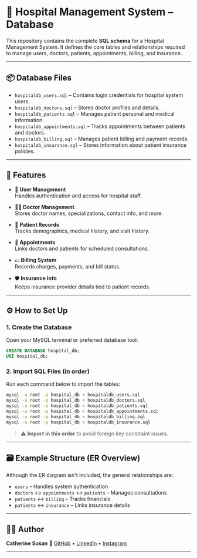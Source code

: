 
# 🏥 Hospital Management System – Database

This repository contains the complete **SQL schema** for a Hospital Management System. It defines the core tables and relationships required to manage users, doctors, patients, appointments, billing, and insurance.

---

## 📦 Database Files

- `hospitaldb_users.sql` – Contains login credentials for hospital system users.
- `hospitaldb_doctors.sql` – Stores doctor profiles and details.
- `hospitaldb_patients.sql` – Manages patient personal and medical information.
- `hospitaldb_appointments.sql` – Tracks appointments between patients and doctors.
- `hospitaldb_billing.sql` – Manages patient billing and payment records.
- `hospitaldb_insurance.sql` – Stores information about patient insurance policies.

---

## 📌 Features

- 👤 **User Management**  
  Handles authentication and access for hospital staff.

- 🧑‍⚕️ **Doctor Management**  
  Stores doctor names, specializations, contact info, and more.

- 🧍 **Patient Records**  
  Tracks demographics, medical history, and visit history.

- 📅 **Appointments**  
  Links doctors and patients for scheduled consultations.

- 💵 **Billing System**  
  Records charges, payments, and bill status.

- 🛡️ **Insurance Info**  
  Keeps insurance provider details tied to patient records.

---

## ⚙️ How to Set Up

### 1. Create the Database

Open your MySQL terminal or preferred database tool:

```sql
CREATE DATABASE hospital_db;
USE hospital_db;
````

### 2. Import SQL Files (in order)

Run each command below to import the tables:

```bash
mysql -u root -p hospital_db < hospitaldb_users.sql
mysql -u root -p hospital_db < hospitaldb_doctors.sql
mysql -u root -p hospital_db < hospitaldb_patients.sql
mysql -u root -p hospital_db < hospitaldb_appointments.sql
mysql -u root -p hospital_db < hospitaldb_billing.sql
mysql -u root -p hospital_db < hospitaldb_insurance.sql
```

> ⚠️ **Import in this order** to avoid foreign key constraint issues.

---

## 🗃️ Example Structure (ER Overview)

Although the ER diagram isn't included, the general relationships are:

* `users` – Handles system authentication
* `doctors` ↔ `appointments` ↔ `patients` – Manages consultations
* `patients` ↔ `billing` – Tracks financials
* `patients` ↔ `insurance` – Links insurance details

---

## 👩‍💻 Author

**Catherine Susan**
📍 [GitHub](https://github.com/CatherineSusanR) • [LinkedIn](https://in.linkedin.com/in/catherine-susan-rajesh-53686b2b4) • [Instagram](https://instagram.com/catherinesuzn)

---

